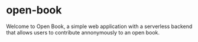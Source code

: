# open-book
Welcome to Open Book, a simple web application with a serverless backend that allows users to contribute annonymously to an open book.